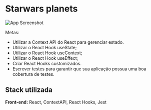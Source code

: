 
# Starwars planets

![App Screenshot](https://raw.githubusercontent.com/tryber/sd-024-a-project-starwars-planets-search/master/projectIntro.gif?token=GHSAT0AAAAAACCENZ2AZ6UIO3TOBJRMBDPGZDFBFJA)

Metas:

- Utilizar a Context API do React para gerenciar estado.
- Utilizar o React Hook useState;
- Utilizar o React Hook useContext;
- Utilizar o React Hook useEffect;
- Criar React Hooks customizados.
- Escrever testes para garantir que sua aplicação possua uma boa cobertura de testes.

## Stack utilizada

**Front-end:** React, ContextAPI, React Hooks, Jest 

